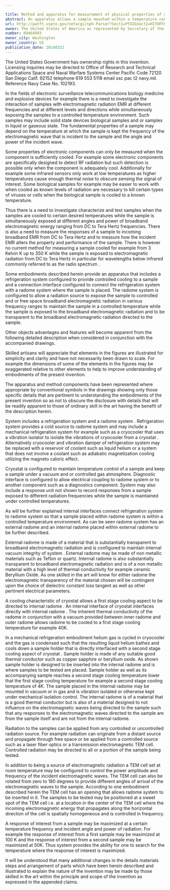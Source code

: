 ```yaml
---

title: Method and apparatus for measurement of physical properties of matter under simultaneous control of radio frequency and variable temperatures
abstract: An apparatus allows a sample mounted within a temperature controlled radome system to be tested. The apparatus maintains the sample under controlled temperatures and allows radiation from a radiation source to expose the sample to broadband electromagnetic radiation of varying power, frequency and angle of incidence.
url: http://patft.uspto.gov/netacgi/nph-Parser?Sect1=PTO2&Sect2=HITOFF&p=1&u=%2Fnetahtml%2FPTO%2Fsearch-adv.htm&r=1&f=G&l=50&d=PALL&S1=09464993&OS=09464993&RS=09464993
owner: The United States of America as represented by Secretary of the Navy
number: 09464993
owner_city: Washington
owner_country: US
publication_date: 20140331
---
```

The United States Government has ownership rights in this invention. Licensing inquiries may be directed to Office of Research and Technical Applications Space and Naval Warfare Systems Center Pacific Code 72120 San Diego Calif. 92152 telephone 619 553 5118 email ssc pac t2 navy.mil. Reference Navy Case No. 102193.

In the fields of electronic surveillance telecommunications biology medicine and explosive devices for example there is a need to investigate the interaction of samples with electromagnetic radiation EMR at different frequencies and at different levels and directions while simultaneously exposing the samples to a controlled temperature environment. Such samples may include solid state devices biological samples and or samples in liquid or gaseous state. The fundamental properties of a sample may depend on the temperature at which the sample is kept the frequency of the electromagnetic wave that is incident to the sample and the angle and power of the incident wave.

Some properties of electronic components can only be measured when the component is sufficiently cooled. For example some electronic components are specifically designed to detect RF radiation but such detection is possible only when the component is adequately cool. Additionally for example some infrared sensors only work at low temperatures as higher temperatures cause enough thermal noise to obscure sensing the signal of interest. Some biological samples for example may be easier to work with when cooled as known levels of radiation are necessary to kill certain types of viruses or cells when the biological sample is cooled to a known temperature.

Thus there is a need to investigate characterize and test samples when the samples are cooled to certain desired temperatures while the sample is simultaneously exposed at different angles and power of broadband electromagnetic energy ranging from DC to Tera Hertz frequencies. There is also a need to measure the responses of a sample to incoming broadband EMR from DC to Tera Hertz and to measure how the incident EMR alters the property and performance of the sample. There is however no current method for measuring a sample cooled for example from 3 Kelvin K up to 350 K while the sample is exposed to electromagnetic radiation from DC to Tera Hertz in particular for wavelengths below infrared commonly referred to as the radio spectrum .

Some embodiments described herein provide an apparatus that includes a refrigeration system configured to provide controlled cooling to a sample and a connection interface configured to connect the refrigeration system with a radome system where the sample is placed. The radome system is configured to allow a radiation source to expose the sample to controlled and or free space broadband electromagnetic radiation in various frequency ranges to maintain the sample in a controlled temperature while the sample is exposed to the broadband electromagnetic radiation and to be transparent to the broadband electromagnetic radiation directed to the sample.

Other objects advantages and features will become apparent from the following detailed description when considered in conjunction with the accompanied drawings.

Skilled artisans will appreciate that elements in the figures are illustrated for simplicity and clarity and have not necessarily been drawn to scale. For example the dimensions of some of the elements in the figures may be exaggerated relative to other elements to help to improve understanding of embodiments of the present invention.

The apparatus and method components have been represented where appropriate by conventional symbols in the drawings showing only those specific details that are pertinent to understanding the embodiments of the present invention so as not to obscure the disclosure with details that will be readily apparent to those of ordinary skill in the art having the benefit of the description herein.

System includes a refrigeration system and a radome system . Refrigeration system provides a cold source to radome system and may include a mechanical refrigeration system for example such as a cryocooler that uses a vibration isolator to isolate the vibrations of cryocooler from a cryostat . Alternatively cryocooler and vibration damper of refrigeration system may be replaced with a reservoir of coolant such as liquid helium or a system that does not involve a coolant such as adiabatic magnetization cooling utilizing the magneto caloric effect.

Cryostat is configured to maintain temperature control of a sample and keep a sample under a vacuum and or controlled gas atmosphere. Diagnostic interface is configured to allow electrical coupling to radome system or to another component such as a diagnostics component. System may also include a response unit not shown to record responses from a sample exposed to different radiation frequencies while the sample is maintained under controlled temperatures.

As will be further explained internal interfaces connect refrigeration system to radome system so that a sample placed within radome system is within a controlled temperature environment. As can be seen radome system has an external radome and an internal radome placed within external radome to be further described.

External radome is made of a material that is substantially transparent to broadband electromagnetic radiation and is configured to maintain internal vacuum integrity of system . External radome may be made of non metallic materials such as Teflon or quartz. Internal radome is also substantially transparent to broadband electromagnetic radiation and is of a non metallic material with a high level of thermal conductivity for example ceramic Beryllium Oxide. As one skilled in the art will know for either radome the electromagnetic transparency of the material chosen will be contingent upon the choice of dielectric constant loss tangent as well as other pertinent electrical parameters.

A cooling characteristic of cryostat allows a first stage cooling aspect to be directed to internal radome . An internal interface of cryostat interfaces directly with internal radome . The inherent thermal conductivity of the radome in conjunction with a vacuum provided between inner radome and outer radome allows radome to be cooled to a first stage cooling temperature for example 40K.

In a mechanical refrigeration embodiment helium gas is cycled in cryocooler and the gas is condensed such that the resulting liquid helium bathes and cools down a sample holder that is directly interfaced with a second stage cooling aspect of cryostat . Sample holder is made of any suitable good thermal conductor such as copper sapphire or beryllium oxide. As shown sample holder is designed to be inserted into the internal radome and is where samples to be tested are placed. Sample holder as well as its accompanying sample reaches a second stage cooling temperature lower that the first stage cooling temperature for example a second stage cooling temperature of 4K. The sample placed in the internal radome may be mounted in vacuum or in gas and is vibration isolated or otherwise kept under mechanical isolation control. The internal radome is of a material that is a good thermal conductor but is also of a material designed to not influence on the electromagnetic waves being directed to the sample such that any responses to the electromagnetic waves directed to the sample are from the sample itself and are not from the internal radome.

Radiation to the samples can be applied from any controlled or uncontrolled radiation source. For example radiation can originate from a distant source and propagate through free space or be applied from a controlled source such as a laser fiber optics or a transmission electromagnetic TEM cell. Controlled radiation may be directed to all or a portion of the sample being tested.

In addition to being a source of electromagnetic radiation a TEM cell set at room temperature may be configured to control the power amplitude and frequency of the incident electromagnetic waves. The TEM cell can also be rotated from zero to 180 degrees to provide different angles of arrival of the electromagnetic waves to the sample. According to one embodiment described herein the TEM cell has an opening that allows radome system to be inserted in it. The samples to be tested may be positioned at a sweet spot of the TEM cell i.e. at a location in the center of the TEM cell where the incoming electromagnetic energy that propagates along the horizontal direction of the cell is spatially homogeneous and is controlled in frequency.

A response of interest from a sample may be maximized at a certain temperature frequency and incident angle and power of radiation. For example the response of interest from a first sample may be maximized at 100 K and the response of interest from a second sample may be maximized at 50K. Thus system provides the ability for one to search for the temperature where the response of interest is maximized.

It will be understood that many additional changes in the details materials steps and arrangement of parts which have been herein described and illustrated to explain the nature of the invention may be made by those skilled in the art within the principle and scope of the invention as expressed in the appended claims.

